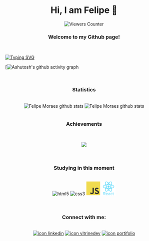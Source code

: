<h1 align="center">Hi, I am Felipe 👋</h1>

<p align="center"> <img src="https://komarev.com/ghpvc/?username=felipepmoraes&label=Profile%20views&color=0e75b6&style=flat" alt="Viewers Counter" /> </p>

<h3 align="center">Welcome to my Github page!</h3>

<br>

[![Typing SVG](https://readme-typing-svg.herokuapp.com/?color=04b2ff&size=35&center=true&vCenter=true&width=1000&lines=HELLO,+My+name+is+Felipe+Moraes;I'm+31+years+old;I'm+from+Brazil;Be+Welcome!+:%29)](https://git.io/typing-svg)

[![Ashutosh's github activity graph](https://github-readme-activity-graph.vercel.app/graph?username=felipepmoraes&bg_color=0d1117&color=00aeff&line=00aeff&point=00ffc0&area=true&hide_border=true)

<br>

<div align="center" width="100%">
    <h3 align="center">Statistics</h3>
    <br>
    <img width="49%" height="195px" src="https://github-readme-stats.vercel.app/api?username=felipepmoraes&show_icons=true&count_private=true&hide_border=true&title_color=00aeff&icon_color=00aeff&bg_color=0d1117&theme=algolia" alt="Felipe Moraes github stats" /> 
  <img width="41%" height="195px" src="https://github-readme-stats.vercel.app/api/top-langs/?username=felipepmoraes&layout=compact&hide_border=true&title_color=00aeff&text_color=00aeff&bg_color=0d1117" alt="Felipe Moraes github stats"/>
</div>

<br>

<div align="center" width="100%">
    <h3 align="center">Achievements</h3>
    <br>
    <p align="center">
        <img src="https://github-profile-trophy.vercel.app/?username=felipepmoraes&theme=transparent&row=2&no-bg=true&column=3&margin-w=15&margin-h=15"/>
    </a></p>
</div>

<br>

<div align="center" width="100%">
    <h3 align="center">Studying in this moment</h3>
    <br>
    <img src="https://cdn.jsdelivr.net/gh/devicons/devicon/icons/html5/html5-original.svg" alt="html5" width="45" height="45"/> 
    <img src="https://cdn.jsdelivr.net/gh/devicons/devicon/icons/css3/css3-original.svg" alt="css3" width="45" height="45"/>
    <img src="https://raw.githubusercontent.com/devicons/devicon/master/icons/javascript/javascript-original.svg" alt="javascript" width="45" height="45"/>
    <img src="https://raw.githubusercontent.com/devicons/devicon/master/icons/react/react-original-wordmark.svg" alt="react" width="45" height="45"/>
    <!-- <img src="https://cdn.jsdelivr.net/gh/devicons/devicon/icons/sass/sass-original.svg" alt="Sass" width="45" height="45" />
    <img src="https://cdn.jsdelivr.net/gh/devicons/devicon/icons/bootstrap/bootstrap-original.svg" alt="git" width="45" height="45"/>
    <img src="https://www.vectorlogo.zone/logos/git-scm/git-scm-icon.svg" alt="git" width="45" height="45"/>
    <img src="https://www.vectorlogo.zone/logos/figma/figma-icon.svg" alt="figma" width="45" height="45"/>
    <img src="https://raw.githubusercontent.com/devicons/devicon/master/icons/photoshop/photoshop-line.svg" alt="photoshop" width="45" height="45"/> -->
</div>

<br>

<!-- <h3 align="center">Studying in this moment:</h3> -->

<br>

<div align="center"> 
    <h3 align="center">Connect with me:</h3>
    <br>
    <a href="https://www.linkedin.com/in/felipepmoraes/" target="_blank"><img src="https://img.shields.io/badge/-LinkedIn-%230077B5?style=for-the-badge&logo=linkedin&logoColor=white" alt="icon linkedin"></a>
    <a href="https://cursos.alura.com.br/vitrinedev/felipepmoraes" target="_blank"><img src="https://img.shields.io/badge/vitrine.dev-07283F?style=for-the-badge" alt="icon vitrinedev"></a>
    <a href="https://github.com/felipepmoraes" target="_blank"><img src="https://img.shields.io/badge/PORTFOLIO-0A182E?style=for-the-badge" alt="icon portifolio"></a>
 </div>
